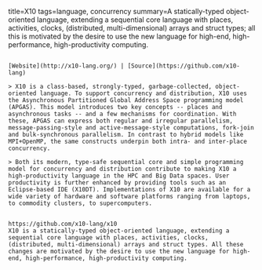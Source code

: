 title=X10
tags=language, concurrency
summary=A statically-typed object-oriented language, extending a sequential core language with places, activities, clocks, (distributed, multi-dimensional) arrays and struct types; all this is motivated by the desire to use the new language for high-end, high-performance, high-productivity computing.
~~~~~~

[Website](http://x10-lang.org/) | [Source](https://github.com/x10-lang)

> X10 is a class-based, strongly-typed, garbage-collected, object-oriented language. To support concurrency and distribution, X10 uses the Asynchronous Partitioned Global Address Space programming model (APGAS). This model introduces two key concepts -- places and asynchronous tasks -- and a few mechanisms for coordination. With these, APGAS can express both regular and irregular parallelism, message-passing-style and active-message-style computations, fork-join and bulk-synchronous parallelism. In contrast to hybrid models like MPI+OpenMP, the same constructs underpin both intra- and inter-place concurrency.

> Both its modern, type-safe sequential core and simple programming model for concurrency and distribution contribute to making X10 a high-productivity language in the HPC and Big Data spaces. User productivity is further enhanced by providing tools such as an Eclipse-based IDE (X10DT). Implementations of X10 are available for a wide variety of hardware and software platforms ranging from laptops, to commodity clusters, to supercomputers.


https://github.com/x10-lang/x10
X10 is a statically-typed object-oriented language, extending a sequential core language with places, activities, clocks, (distributed, multi-dimensional) arrays and struct types. All these changes are motivated by the desire to use the new language for high-end, high-performance, high-productivity computing.
